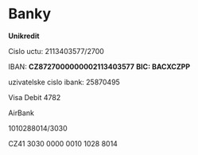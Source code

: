 # Banky

**Unikredit**

Cislo uctu: 2113403577/2700

IBAN: **CZ8727000000002113403577**
**BIC: BACXCZPP**

uzivatelske cislo ibank: 25870495

Visa Debit
4782

AirBank

1010288014/3030

CZ41 3030 0000 0010 1028 8014
